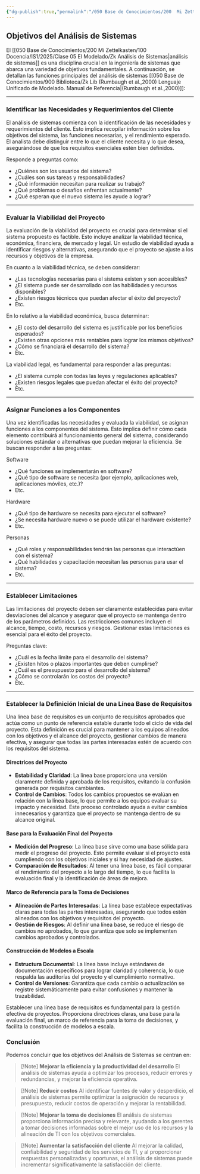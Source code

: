 ```yaml
---
{"dg-publish":true,"permalink":"/050 Base de Conocimientos/200  Mi Zettelkasten/100 Docencia/IS1/2025/Clase 05 El Modelado/Zk Objetivos del Análisis de Sistemas/","tags":["digitalGarden","análisisDeSistemas"]}
---
```


## Objetivos del Análisis de Sistemas

El [[050 Base de Conocimientos/200  Mi Zettelkasten/100 Docencia/IS1/2025/Clase 05 El Modelado/Zk Análisis de Sistemas\|análisis de sistemas]] es una disciplina crucial en la ingeniería de sistemas que abarca una variedad de objetivos fundamentales. A continuación, se detallan las funciones principales del análisis de sistemas [[050 Base de Conocimientos/900 Biblioteca/Zk Lib (Rumbaugh et al.,2000) Lenguaje Unificado de Modelado. Manual de Referencia\|(Rumbaugh et al.,2000)]]:

----
### Identificar las Necesidades y Requerimientos del Cliente

El análisis de sistemas comienza con la identificación de las necesidades y requerimientos del cliente. Esto implica recopilar información sobre los objetivos del sistema, las funciones necesarias, y el rendimiento esperado. El analista debe distinguir entre lo que el cliente necesita y lo que desea, asegurándose de que los requisitos esenciales estén bien definidos.

Responde a preguntas como:
- ¿Quiénes son los usuarios del sistema?
- ¿Cuáles son sus tareas y responsabilidades?
- ¿Qué información necesitan para realizar su trabajo?
- ¿Qué problemas o desafíos enfrentan actualmente?
- ¿Qué esperan que el nuevo sistema les ayude a lograr?

----
### Evaluar la Viabilidad del Proyecto

La evaluación de la viabilidad del proyecto es crucial para determinar si el sistema propuesto es factible. Esto incluye analizar la viabilidad técnica, económica, financiera, de mercado y legal. Un estudio de viabilidad ayuda a identificar riesgos y alternativas, asegurando que el proyecto se ajuste a los recursos y objetivos de la empresa.

En cuanto a la viabilidad técnica, se deben considerar:
- ¿Las tecnologías necesarias para el sistema existen y son accesibles?
- ¿El sistema puede ser desarrollado con las habilidades y recursos disponibles?
- ¿Existen riesgos técnicos que puedan afectar el éxito del proyecto?
- Etc.

En lo relativo a la viabilidad económica, busca determinar:
- ¿El costo del desarrollo del sistema es justificable por los beneficios esperados?
- ¿Existen otras opciones más rentables para lograr los mismos objetivos?
- ¿Cómo se financiará el desarrollo del sistema?
- Etc.

La viabilidad legal, es fundamental para responder a las preguntas:
- ¿El sistema cumple con todas las leyes y regulaciones aplicables?
- ¿Existen riesgos legales que puedan afectar el éxito del proyecto?
- Etc.

----
### Asignar Funciones a los Componentes

Una vez identificadas las necesidades y evaluada la viabilidad, se asignan funciones a los componentes del sistema. Esto implica definir cómo cada elemento contribuirá al funcionamiento general del sistema, considerando soluciones estándar o alternativas que puedan mejorar la eficiencia. Se buscan responder a las preguntas:

Software
- ¿Qué funciones se implementarán en software?
- ¿Qué tipo de software se necesita (por ejemplo, aplicaciones web, aplicaciones móviles, etc.)?
- Etc.

Hardware
- ¿Qué tipo de hardware se necesita para ejecutar el software?
- ¿Se necesita hardware nuevo o se puede utilizar el hardware existente?
- Etc.

Personas
- ¿Qué roles y responsabilidades tendrán las personas que interactúen con el sistema?
- ¿Qué habilidades y capacitación necesitan las personas para usar el sistema?
- Etc.

----
### Establecer Limitaciones

Las limitaciones del proyecto deben ser claramente establecidas para evitar desviaciones del alcance y asegurar que el proyecto se mantenga dentro de los parámetros definidos. Las restricciones comunes incluyen el alcance, tiempo, costo, recursos y riesgos. Gestionar estas limitaciones es esencial para el éxito del proyecto.

Preguntas clave:
- ¿Cuál es la fecha límite para el desarrollo del sistema?
- ¿Existen hitos o plazos importantes que deben cumplirse?
- ¿Cuál es el presupuesto para el desarrollo del sistema?
- ¿Cómo se controlarán los costos del proyecto?
- Etc.

----
### Establecer la Definición Inicial de una Línea Base de Requisitos

Una línea base de requisitos es un conjunto de requisitos aprobados que actúa como un punto de referencia estable durante todo el ciclo de vida del proyecto. Esta definición es crucial para mantener a los equipos alineados con los objetivos y el alcance del proyecto, gestionar cambios de manera efectiva, y asegurar que todas las partes interesadas estén de acuerdo con los requisitos del sistema.

#### Directrices del Proyecto

- **Estabilidad y Claridad**: La línea base proporciona una versión claramente definida y aprobada de los requisitos, evitando la confusión generada por requisitos cambiantes.
- **Control de Cambios**: Todos los cambios propuestos se evalúan en relación con la línea base, lo que permite a los equipos evaluar su impacto y necesidad. Este proceso controlado ayuda a evitar cambios innecesarios y garantiza que el proyecto se mantenga dentro de su alcance original.

#### Base para la Evaluación Final del Proyecto

- **Medición del Progreso**: La línea base sirve como una base sólida para medir el progreso del proyecto. Esto permite evaluar si el proyecto está cumpliendo con los objetivos iniciales y si hay necesidad de ajustes.
- **Comparación de Resultados**: Al tener una línea base, es fácil comparar el rendimiento del proyecto a lo largo del tiempo, lo que facilita la evaluación final y la identificación de áreas de mejora.

#### Marco de Referencia para la Toma de Decisiones

- **Alineación de Partes Interesadas**: La línea base establece expectativas claras para todas las partes interesadas, asegurando que todos estén alineados con los objetivos y requisitos del proyecto.
- **Gestión de Riesgos**: Al definir una línea base, se reduce el riesgo de cambios no aprobados, lo que garantiza que solo se implementen cambios aprobados y controlados.

#### Construcción de Modelos a Escala

- **Estructura Documental**: La línea base incluye estándares de documentación específicos para lograr claridad y coherencia, lo que respalda las auditorías del proyecto y el cumplimiento normativo.
- **Control de Versiones**: Garantiza que cada cambio o actualización se registre sistemáticamente para evitar confusiones y mantener la trazabilidad.

Establecer una línea base de requisitos es fundamental para la gestión efectiva de proyectos. Proporciona directrices claras, una base para la evaluación final, un marco de referencia para la toma de decisiones, y facilita la construcción de modelos a escala.

### Conclusión
Podemos concluir que los objetivos del Análisis de Sistemas se centran en:

>[!Note] **Mejorar la eficiencia y la productividad del desarrollo**
El análisis de sistemas ayuda a optimizar los procesos, reducir errores y redundancias, y mejorar la eficiencia operativa.

>[!Note] **Reducir costos**
Al identificar fuentes de valor y desperdicio, el análisis de sistemas permite optimizar la asignación de recursos y presupuesto, reducir costos de operación y mejorar la rentabilidad.

>[!Note] **Mejorar la toma de decisiones**
El análisis de sistemas proporciona información precisa y relevante, ayudando a los gerentes a tomar decisiones informadas sobre el mejor uso de los recursos y la alineación de TI con los objetivos comerciales.

>[!Note] **Aumentar la satisfacción del cliente**
Al mejorar la calidad, confiabilidad y seguridad de los servicios de TI, y al proporcionar respuestas personalizadas y oportunas, el análisis de sistemas puede incrementar significativamente la satisfacción del cliente.
